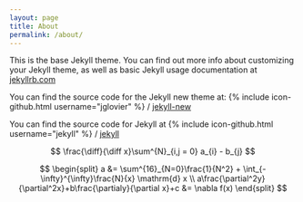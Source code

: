 ```yaml
---
layout: page
title: About
permalink: /about/
---
```


This is the base Jekyll theme. You can find out more info about customizing your Jekyll theme, as well as basic Jekyll usage documentation at [jekyllrb.com](http://jekyllrb.com/)

You can find the source code for the Jekyll new theme at:
{% include icon-github.html username="jglovier" %} /
[jekyll-new](https://github.com/jglovier/jekyll-new)

You can find the source code for Jekyll at
{% include icon-github.html username="jekyll" %} /
[jekyll](https://github.com/jekyll/jekyll)

$$ \frac{\diff}{\diff x}\sum^{N}_{i,j = 0} a_{i} - b_{j} $$

$$ \begin{split} a &= \sum^{16}_{N=0}\frac{1}{N^2} + \int_{-\infty}^{\infty}\frac{N}{x} \mathrm{d} x \\ a\frac{\partial^2y}{\partial^2x}+b\frac{\partialy}{\partial x}+c &= \nabla f(x) \end{split} $$
